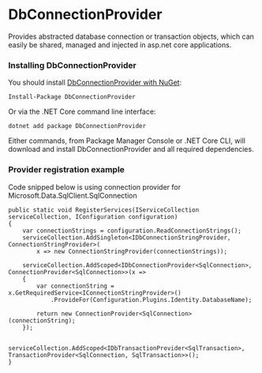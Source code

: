 DbConnectionProvider
=====================

Provides abstracted database connection or transaction objects, which can easily be shared, managed and injected in asp.net core applications.

### Installing DbConnectionProvider

You should install [DbConnectionProvider with NuGet](https://www.nuget.org/packages/DbConnectionProvider):

    Install-Package DbConnectionProvider
    
Or via the .NET Core command line interface:

    dotnet add package DbConnectionProvider

Either commands, from Package Manager Console or .NET Core CLI, will download and install DbConnectionProvider and all required dependencies.


### Provider registration example

Code snipped below is using connection provider for Microsoft.Data.SqlClient.SqlConnection

    public static void RegisterServices(IServiceCollection serviceCollection, IConfiguration configuration)
    {
        var connectionStrings = configuration.ReadConnectionStrings();
        serviceCollection.AddSingleton<IDbConnectionStringProvider, ConnectionStringProvider>(
            x => new ConnectionStringProvider(connectionStrings));
        
        serviceCollection.AddScoped<IDbConnectionProvider<SqlConnection>, ConnectionProvider<SqlConnection>>(x => 
        {
            var connectionString = x.GetRequiredService<IConnectionStringProvider>()
                .ProvideFor(Configuration.Plugins.Identity.DatabaseName);

            return new ConnectionProvider<SqlConnection>(connectionString);
        });

        serviceCollection.AddScoped<IDbTransactionProvider<SqlTransaction>, TransactionProvider<SqlConnection, SqlTransaction>>();
    }




